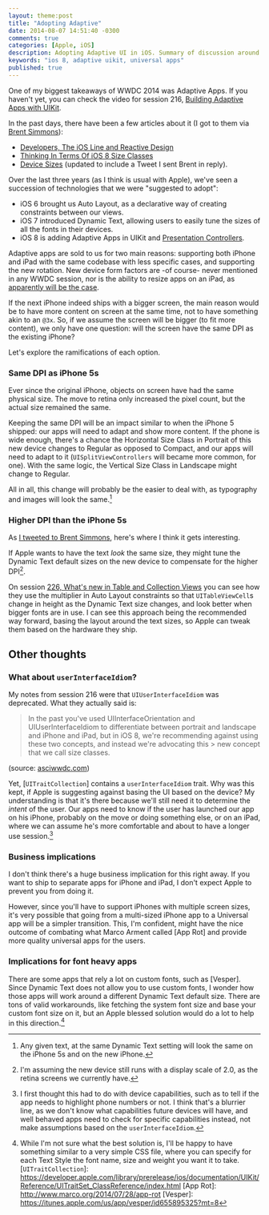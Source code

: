 ```yaml
---
layout: theme:post
title: "Adopting Adaptive"
date: 2014-08-07 14:51:40 -0300
comments: true
categories: [Apple, iOS]
description: Adopting Adaptive UI in iOS. Summary of discussion around Dynamic Type, Adaptive UI
keywords: "ios 8, adaptive uikit, universal apps"
published: true
---
```

One of my biggest takeaways of WWDC 2014 was Adaptive Apps. If you haven't yet, you can check the video for session 216, 
[Building Adaptive Apps with UIKit](https://developer.apple.com/videos/wwdc/2014/#216).

In the past days, there have been a few articles about it (I got to them via [Brent Simmons](http://inessential.com)):

- [Developers, The iOS Line and Reactive Design](http://www.libertypages.com/clarktech/?p=315)
- [Thinking In Terms Of iOS 8 Size Classes](http://carpeaqua.com/2014/06/14/thinking-in-terms-of-ios-8-size-classes/)
- [Device Sizes](http://inessential.com/2014/08/05/device_sizes) (updated to include a Tweet I sent Brent in reply).

Over the last three years (as I think is usual with Apple), we've seen a succession of technologies that we were "suggested to adopt":

- iOS 6 brought us Auto Layout, as a declarative way of creating constraints between our views.
- iOS 7 introduced Dynamic Text, allowing users to easily tune the sizes of all the fonts in their devices.
- iOS 8 is adding Adaptive Apps in UIKit and [Presentation Controllers](https://developer.apple.com/videos/wwdc/2014/#228).

Adaptive apps are sold to us for two main reasons: supporting both iPhone and iPad with the same codebase with less specific cases, and supporting the new rotation. New device form factors are -of course- never mentioned in any WWDC session, nor is the ability to resize apps on an iPad, as [apparently will be the case](http://9to5mac.com/2014/06/11/heres-the-ipad-split-screen-app-mode-apple-is-working-on-in-ios-8-video/).

If the next iPhone indeed ships with a bigger screen, the main reason would be to have more content on screen at the same time, not to have something akin to an `@3x`. So, if we assume the screen will be bigger (to fit more content), we only have one question: will the screen have the same DPI as the existing iPhone?

Let's explore the ramifications of each option.

### Same DPI as iPhone 5s

Ever since the original iPhone, objects on screen have had the same physical size. The move to retina only increased the pixel count, but the actual size remained the same.

Keeping the same DPI will be an impact similar to when the iPhone 5 shipped: our apps will need to adapt and show more content. If the phone is wide enough, there's a chance the Horizontal Size Class in Portrait of this new device changes to Regular as opposed to Compact, and our apps will need to adapt to it (`UISplitViewControllers` will became more common, for one). With the same logic, the Vertical Size Class in Landscape might change to Regular.

All in all, this change will probably be the easier to deal with, as typography and images will look the same.[^AnyGivenText]

### Higher DPI than the iPhone 5s

As [I tweeted to Brent Simmons](https://twitter.com/pbendersky/status/496718827116568576), here's where I think it gets interesting.

If Apple wants to have the text _look_ the same size, they might tune the Dynamic Text default sizes on the new device to compensate for the higher DPI[^Still2x].

On session [226, What's new in Table and Collection Views](https://developer.apple.com/videos/wwdc/2014/#226) you can see how they use the multiplier in Auto Layout constraints so that `UITableViewCell`s change in height as the Dynamic Text size changes, and look better when bigger fonts are in use. 
I can see this approach being the recommended way forward, basing the layout around the text sizes, so Apple can tweak them based on the hardware they ship.

## Other thoughts

### What about `userInterfaceIdiom`?

My notes from session 216 were that `UIUserInterfaceIdiom` was deprecated. What they actually said is:

> In the past you've used UIInterfaceOrientation and UIUserInterfaceIdiom to differentiate between portrait and landscape
> and iPhone and iPad, but in iOS 8, we're recommending against using these two concepts, and instead we're advocating this > new concept that we call size classes.

(source: [asciwwdc.com](http://asciiwwdc.com/2014/sessions/216))

Yet, [`UITraitCollection`] contains a `userInterfaceIdiom` trait. Why was this kept, if Apple is suggesting against basing the UI based on the device? My understanding is that it's there because we'll still need it to determine the _intent_ of the user. Our apps need to know if the user has launched our app on his iPhone, probably on the move or doing something else, or on an iPad, where we can assume he's more comfortable and about to have a longer use session.[^Capabilities]

### Business implications

I don't think there's a huge business implication for this right away. If you want to ship to separate apps for iPhone and iPad, I don't expect Apple to prevent you from doing it.

However, since you'll have to support iPhones with multiple screen sizes, it's very possible that going from a multi-sized iPhone app to a Universal app will be a simpler transition. This, I'm confident, might have the nice outcome of combating what Marco Arment called [App Rot] and provide more quality universal apps for the users.

### Implications for font heavy apps

There are some apps that rely a lot on custom fonts, such as [Vesper]. Since Dynamic Text does not allow you to use custom fonts, I wonder how those apps will work around a different Dynamic Text default size. There are tons of valid workarounds, like fetching the system font size and base your custom font size on it, but an Apple blessed solution would do a lot to help in this direction.[^CSS]


[^AnyGivenText]: Any given text, at the same Dynamic Text setting will look the same on the iPhone 5s and on the new iPhone.
[^Still2x]: I'm assuming the new device still runs with a display scale of 2.0, as the retina screens we currently have.
[^Capabilities]: I first thought this had to do with device capabilities, such as to tell if the app needs to highlight phone numbers or not. I think that's a blurrier line, as we don't know what capabilities future devices will have, and well behaved apps need to check for specific capabilities instead, not make assumptions based on the `userInterfaceIdiom`.
[^CSS]: While I'm not sure what the best solution is, I'll be happy to have something similar to a very simple CSS file, where you can specify for each Text Style the font name, size and weight you want it to take.
[`UITraitCollection`]: https://developer.apple.com/library/prerelease/ios/documentation/UIKit/Reference/UITraitSet_ClassReference/index.html
[App Rot]: http://www.marco.org/2014/07/28/app-rot
[Vesper]: https://itunes.apple.com/us/app/vesper/id655895325?mt=8